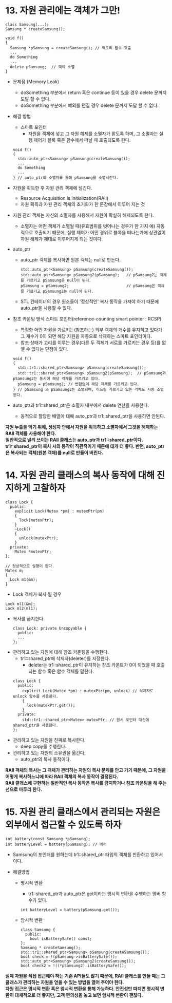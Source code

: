 # 13. 자원 관리에는 객체가 그만!

```
class Samsung(...);
Samsung * createSamsung();
```
```
void f()
{
  Samsung *pSamsung = createSamsung(); // 팩토리 함수 호출
  ...
  do Something
  ...
  delete pSamsung;  // 객체 소멸
}
```
- 문제점 (Memory Leak)
  - doSomething 부분에서 return 혹은 continue 등이 있을 경우 delete 문까지 도달 할 수 없다.
  - doSomething 부분에서 예외를 던질 경우 delete 문까지 도달 할 수 없다.
  
- 해결 방법
  - 스마트 포인터
    - 자원을 객체에 넣고 그 자원 해제를 소멸자가 맡도록 하며, 그 소멸자는 실행 제어가 블록 혹은 함수에서 떠날 때 호출되도록 한다.
  ```
  void f()
  {
    std::auto_ptr<Samsung> pSamsung(createSamsung());
    ...
    do Something
    ...
  } // auto_ptr의 소멸자를 통해 pSamsung을 소멸시킨다.
  ```
- 자원을 획득한 후 자원 관리 객체에 넘긴다.
  -  Resource Acquisition Is Initialization(RAII)
    - 자원 획득과 자원 관리 객체의 초기화가 한 문장에서 이루어 지는 것
- 자원 관리 객체는 자신의 소멸자를 사용해서 자원이 확실히 해제되도록 한다.
  - 소멸자는 어떤 객체가 소멸될 때(유효범위를 벗어나는 경우가 한 가지 예) 자동적으로 호출되기 때문에, 실행 제어가 어떤 경위로 블록을 떠나는가에 상관없이 자원 해제가 제대로 이루어지게 되는 것이다.

- auto_ptr
  - auto_ptr 객체를 복사하면 원본 객체는 null로 만든다.
    ```
    std::auto_ptr<Samsung> pSamsung(createSamsung());
    std::auto_ptr<Samsung> pSamsung2(pSamsung);   // pSamsung2는 객체를 가르키고 pSamsung은 null이 된다.
    pSamsung = pSamsung2;                         // pSamsung은 객체를 가르키고 pSamsung2는 null이 된다.
    ```
  - STL 컨테이너의 경우 원소들이 '정상적인' 복사 동작을 가져야 하기 때문에 auto_ptr을 사용할 수 없다.

- 참조 카운팅 방식 스마트 포인터(reference-counting smart pointer : RCSP)
  - 특정한 어떤 자원을 가르키는(참조하는) 외부 객체의 개수를 유지하고 있다가 그 개수가 0이 되면 해당 자원을 자동으로 삭제하는 스마트 포인터이다.
  - 참조 상태가 고리를 이루는 경우(다른 두 객체가 서로를 가르키는 경우 등)를 없앨 수 없다는 단점이 있다.
  ```
  void f()
  {
    std::tr1::shared_ptr<Samsung> pSamsung(createSamsung());
    std::tr1::shared_ptr<Samsung> pSamsung2(pSamsung);  // pSamsung과 pSamsung2는 동시에 해당 객체를 가르키고 있다.
    pSamsung = pSamsung2; // 변함없이 해당 객체를 가르키고 있다.
  } // pSamsung 과 pSamsung2는 소멸되며, 이드링 가르키고 있는 객체도 자동 소멸 된다.
  ```

- auto_ptr과 tr1::shared_ptr은 소멸자 내부에서 delete 연산을 사용한다.
  - 동적으로 할당한 배열에 대해 auto_ptr과 tr1::shared_ptr을 사용하면 안된다.
  
**자원 누출을 막기 위해, 생성자 안에서 자원을 획득하고 소멸자에서 그것을 해제하는 RAII 객체를 사용해야 한다.<br>**
**일반적으로 널리 쓰이는 RAII 클래스는 auto_ptr과 tr1::shared_ptr이다. tr1::shared_ptr이 복사 시의 동작이 직관적이기 때문에 대개 더 좋다. 반면, auto_ptr은 복사되는 객체(원본 객체)를 null로 만들어 버린다.<br>**

# 14. 자원 관리 클래스의 복사 동작에 대해 진지하게 고찰하자

```
class Lock {
  public:
    explicit Lock(Mutex *pm) : mutexPtr(pm)
    {
      lock(mutexPtr);
    }
    ~Lock()
    {
      unlock(mutexPtr);
    }
  private:
    Mutex *mutexPtr;
};
```
```
// 정상적으로 실행이 된다.
Mutex m;
{
  Lock m1(&m);
}
```
- Lock 객체가 복사 될 경우
```
Lock ml1(&m);
Lock ml2(ml1);
```
  - 복사를 금지한다.
    ```
    class Lock: private Uncopyable {
      public:
      ...
    };
    ```
  - 관리하고 있는 자원에 대해 참조 카운팅을 수행한다.
    - tr1::shared_ptr에 삭제자(deleter)를 지정한다.
      - deleter는 tr1::shared_ptr이 유지하는 참조 카운트가 0이 되었을 때 호출되는 함수 혹은 함수 객체를 말한다.
    ```
    class Lock {
      public:
        explicit Lock(Mutex *pm) : mutexPtr(pm, unlock) // 삭제자로 unlock 함수를 사용한다.
        {
          lock(mutexPtr.get());
        }
      private:
        std::tr1::shared_ptr<Mutex> mutexPtr; // 원시 포인터 대신에 shared_ptr을 사용한다.
    };
    ```
  - 관리하고 있는 자원을 진짜로 복사한다.
    - deep copy를 수행한다.
  - 관리하고 있는 자원의 소유권을 옮긴다.
    - auto_ptr의 복사 동작이다.

**RAII 객체의 복사는 그 객체가 관리하는 자원의 복사 문제를 안고 가기 때문에, 그 자원을 어떻게 복사하느냐에 따라 RAII 객체의 복사 동작이 결정된다.<br>**
**RAII 클래스에 구현하는 일반적인 복사 동작은 복사를 금지하거나 참조 카운팅을 해 주는 선으로 마루리 한다.<br>**

# 15. 자원 관리 클래스에서 관리되는 자원은 외부에서 접근할 수 있도록 하자

```
int battery(const Samsung *pSamsung);
int batteryLevel = battery(pSamsung); // 에러
```
- Samsung의 포인터를 원하는데 tr1::shared_ptr<Samsung> 타입의 객체를 반환하고 있어서 이다.

- 해결방법
  - 명시적 변환
    - tr1::shared_ptr과 auto_ptr은 get이라는 명시적 변환을 수행하는 멤버 함수가 있다.
    ```
    int batteryLevel = battery(pSamsung.get());
    ```
    
  - 암시적 변환
    ```
    class Samsung {
      public:
        bool isBatterySafe() const;
    };
    Samsung * createSamsung();
    std::tr1::shared_ptr<Samsung> pSamsung(createSamsung());
    bool check = !(pSamsung->isBatterySafe());
    std::auto_ptr<Samsung> pSamsung2(createSamsung());
    bool check2 = !((*pSamsung2).isBatterySafe());
    ```
  
**실제 자원을 직접 접근해야 하는 기존 API들도 많기 때문에, RAII 클래스를 만들 때는 그 클래스가 관리하는 자원을 얻을 수 있는 방법을 열어 주어야 한다.<br>**
**자원 접근은 명시적 변환 혹은 암시적 변환을 통해 가능하다. 안전성만 따지면 명시적 변환이 대체적으로 더 좋지만, 고객 편의성을 놓고 보면 암시적 변환이 괜찮다.<br>**
 
